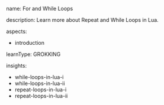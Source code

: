 name: For and While Loops

description: Learn more about Repeat and While Loops in Lua.

aspects:
  - introduction

learnType: GROKKING

insights:
  - while-loops-in-lua-i
  - while-loops-in-lua-ii
  - repeat-loops-in-lua-i
  - repeat-loops-in-lua-ii
